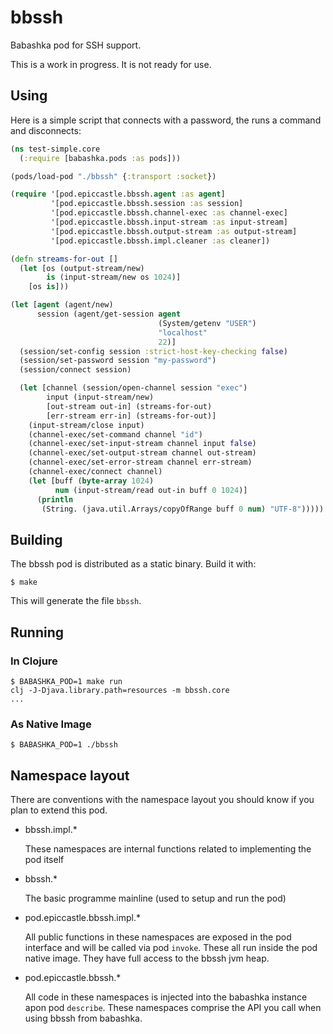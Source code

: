 # bbssh
Babashka pod for SSH support.

This is a work in progress. It is not ready for use.

## Using

Here is a simple script that connects with a password, the runs a command and disconnects:

```clj
(ns test-simple.core
  (:require [babashka.pods :as pods]))

(pods/load-pod "./bbssh" {:transport :socket})

(require '[pod.epiccastle.bbssh.agent :as agent]
         '[pod.epiccastle.bbssh.session :as session]
         '[pod.epiccastle.bbssh.channel-exec :as channel-exec]
         '[pod.epiccastle.bbssh.input-stream :as input-stream]
         '[pod.epiccastle.bbssh.output-stream :as output-stream]
         '[pod.epiccastle.bbssh.impl.cleaner :as cleaner])

(defn streams-for-out []
  (let [os (output-stream/new)
        is (input-stream/new os 1024)]
    [os is]))

(let [agent (agent/new)
      session (agent/get-session agent
                                 (System/getenv "USER")
                                 "localhost"
                                 22)]
  (session/set-config session :strict-host-key-checking false)
  (session/set-password session "my-password")
  (session/connect session)

  (let [channel (session/open-channel session "exec")
        input (input-stream/new)
        [out-stream out-in] (streams-for-out)
        [err-stream err-in] (streams-for-out)]
    (input-stream/close input)
    (channel-exec/set-command channel "id")
    (channel-exec/set-input-stream channel input false)
    (channel-exec/set-output-stream channel out-stream)
    (channel-exec/set-error-stream channel err-stream)
    (channel-exec/connect channel)
    (let [buff (byte-array 1024)
          num (input-stream/read out-in buff 0 1024)]
      (println
       (String. (java.util.Arrays/copyOfRange buff 0 num) "UTF-8")))))

```

## Building

The bbssh pod is distributed as a static binary. Build it with:

```
$ make
```

This will generate the file `bbssh`.

## Running

### In Clojure

```
$ BABASHKA_POD=1 make run
clj -J-Djava.library.path=resources -m bbssh.core
...
```

### As Native Image

```
$ BABASHKA_POD=1 ./bbssh
```

## Namespace layout

There are conventions with the namespace layout you should know if you plan to extend this pod.

 - bbssh.impl.*

     These namespaces are internal functions related to implementing the pod itself

 - bbssh.*

     The basic programme mainline (used to setup and run the pod)

 - pod.epiccastle.bbssh.impl.*

     All public functions in these namespaces are exposed in the pod interface and will be called via pod `invoke`. These all run inside the pod native image. They have full access to the bbssh jvm heap.

 - pod.epiccastle.bbssh.*

     All code in these namespaces is injected into the babashka instance apon pod `describe`. These namespaces comprise the API you call when using bbssh from babashka.
